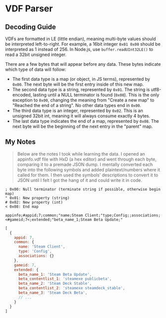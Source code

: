 # VDF Parser
## Decoding Guide
VDFs are formatted in LE (little endian), meaning multi-byte values should be interpreted left-to-right. For example, a 16bit integer `0x01 0x00` should be interpreted as 1 instead of 256. In Node.js, use `buffer.readUInt32LE()` to read a 32bit unsigned integer.

There are a few bytes that will appear before any data. These bytes indicate which type of data will follow:
- The first data type is a map (or object, in JS terms), represented by `0x00`. The next byte will be the first entry inside of this new map.
- The second data type is a string, represented by `0x01`. The string is utf8-encoded, lasting until a NULL terminator is found (`0x00`). This is the only exception to `0x00`, changing the meaning from "Create a new map" to "Reached the end of a string". No other data types end in `0x00`.
- The third data type is an integer, represented by `0x02`. This is an unsigned 32bit int, meaning it will always consume exactly 4 bytes.
- The last data type indicates the end of a map, represented by `0x08`. The next byte will be the beginning of the next entry in the "parent" map.

## My Notes
>Below are the notes I took while learning the data. I opened an appinfo.vdf file with HxD (a hex editor) and went through each byte, comparing it to a premade JSON dump. I mentally converted each byte into the following symbols and added plaintext/numbers where it called for them. I then used the symbols' descriptions to convert it to JSON until I felt I got the hang of it and could write it in code.

```
; 0x00: Null terminator (terminate string if possible, otherwise begin map)
" 0x01: New property (string)
# 0x02: New property (int)
< 0x08: End map
```

`appinfo;#appid;7;common;"name;Steam Client;"type;Config;;associations;<#gameid;7<;extended;"beta_name_1;Steam Beta Update;"`

```javascript
[
  {
    appid: 7,
    common: {
      name: 'Steam Client',
      type: 'Config',
      associations: {}
    },
    gameid: 7,
    extended: {
      beta_name_1: 'Steam Beta Update',
      beta_contentlist_1: 'steamexe publicbeta',
      beta_name_2: 'Steam Deck Stable',
      beta_contentlist_2: 'steamexe steamdeck_stable',
      beta_name_3: 'Steam Deck Beta',
      // ...
    }
  }
]
```